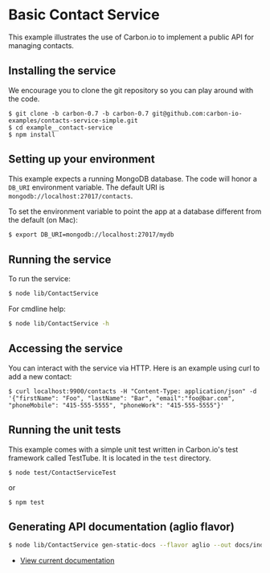 # Basic Contact Service

This example illustrates the use of Carbon.io to implement a public API for managing contacts. 

## Installing the service

We encourage you to clone the git repository so you can play around
with the code. 

```
$ git clone -b carbon-0.7 -b carbon-0.7 git@github.com:carbon-io-examples/contacts-service-simple.git
$ cd example__contact-service
$ npm install
```

## Setting up your environment

This example expects a running MongoDB database. The code will honor a `DB_URI` environment variable. The default URI is
`mongodb://localhost:27017/contacts`.

To set the environment variable to point the app at a database different from the default (on Mac):

```sh
$ export DB_URI=mongodb://localhost:27017/mydb
```

## Running the service

To run the service:

```sh
$ node lib/ContactService
```

For cmdline help:

```sh
$ node lib/ContactService -h
```

## Accessing the service

You can interact with the service via HTTP. Here is an example using curl to add a new contact:

```
$ curl localhost:9900/contacts -H "Content-Type: application/json" -d '{"firstName": "Foo", "lastName": "Bar", "email":"foo@bar.com", "phoneMobile": "415-555-5555", "phoneWork": "415-555-5555"}'
```

## Running the unit tests

This example comes with a simple unit test written in Carbon.io's test framework called TestTube. It is located in the `test` directory. 

```
$ node test/ContactServiceTest
```

or 

```
$ npm test
```

## Generating API documentation (aglio flavor)

```sh
$ node lib/ContactService gen-static-docs --flavor aglio --out docs/index.html
```

* [View current documentation](
http://htmlpreview.github.io/?https://raw.githubusercontent.com/carbon-io-guides/example__simple-rest-api/master/docs/index.html)
